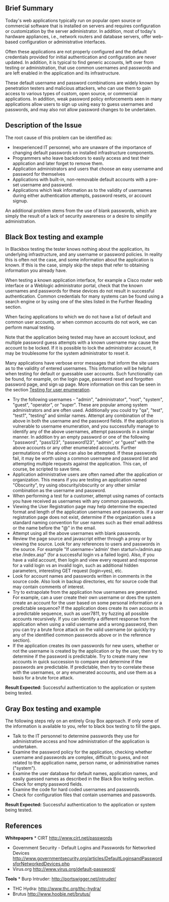 ## Brief Summary

Today's web applications typically run on popular open source or
commercial software that is installed on servers and requires
configuration or customization by the server administrator. In addition,
most of today's hardware appliances, i.e., network routers and database
servers, offer web-based configuration or administrative interfaces.

Often these applications are not properly configured and the default
credentials provided for initial authentication and configuration are
never updated. In addition, it is typical to find generic accounts, left
over from testing or administration, that use common usernames and
passwords and are left enabled in the application and its
infrastructure.

These default username and password combinations are widely known by
penetration testers and malicious attackers, who can use them to gain
access to various types of custom, open source, or commercial
applications.
In addition, weak password policy enforcements seen in many applications
allow users to sign up using easy to guess usernames and passwords, and
may also not allow password changes to be undertaken.

## Description of the Issue

The root cause of this problem can be identified as:

  - Inexperienced IT personnel, who are unaware of the importance of
    changing default passwords on installed infrastructure components.
  - Programmers who leave backdoors to easily access and test their
    application and later forget to remove them.
  - Application administrators and users that choose an easy username
    and password for themselves
  - Applications with built-in, non-removable default accounts with a
    pre-set username and password.
  - Applications which leak information as to the validity of usernames
    during either authentication attempts, password resets, or account
    signup.

An additional problem stems from the use of blank passwords, which are
simply the result of a lack of security awareness or a desire to
simplify administration.

## Black Box testing and example

In Blackbox testing the tester knows nothing about the application, its
underlying infrastructure, and any username or password policies. In
reality this is often not the case, and some information about the
application is known. If this is the case, simply skip the steps that
refer to obtaining information you already have.

When testing a known application interface, for example a Cisco router
web interface or a Weblogic administrator portal, check that the known
usernames and passwords for these devices do not result in successful
authentication. Common credentials for many systems can be found using a
search engine or by using one of the sites listed in the Further Reading
section.

When facing applications to which we do not have a list of default and
common user accounts, or when common accounts do not work, we can
perform manual testing.

Note that the application being tested may have an account lockout, and
multiple password guess attempts with a known username may cause the
account to be locked. If it is possible to lock the administrator
account, it may be troublesome for the system administrator to reset it.

Many applications have verbose error messages that inform the site users
as to the validity of entered usernames. This information will be
helpful when testing for default or guessable user accounts. Such
functionality can be found, for example, on the login page, password
reset and forgotten password page, and sign up page. More information on
this can be seen in the section [Testing for user
enumeration](Testing_for_user_enumeration_\(OWASP-AT-002\) "wikilink").

  - Try the following usernames - "admin", "administrator", "root",
    "system", "guest", "operator", or "super". These are popular among
    system administrators and are often used. Additionally you could try
    "qa", "test", "test1", "testing" and similar names. Attempt any
    combination of the above in both the username and the password
    fields. If the application is vulnerable to username enumeration,
    and you successfully manage to identify any of the above usernames,
    attempt passwords in a similar manner. In addition try an empty
    password or one of the following "password", "pass123",
    "password123", "admin", or "guest" with the above accounts or any
    other enumerated accounts. Further permutations of the above can
    also be attempted. If these passwords fail, it may be worth using a
    common username and password list and attempting multiple requests
    against the application. This can, of course, be scripted to save
    time.
  - Application administrative users are often named after the
    application or organization. This means if you are testing an
    application named "Obscurity", try using obscurity/obscurity or any
    other similar combination as the username and password.
  - When performing a test for a customer, attempt using names of
    contacts you have received as usernames with any common passwords.
  - Viewing the User Registration page may help determine the expected
    format and length of the application usernames and passwords. If a
    user registration page does not exist, determine if the organization
    uses a standard naming convention for user names such as their email
    address or the name before the "@" in the email.
  - Attempt using all the above usernames with blank passwords.
  - Review the page source and javascript either through a proxy or by
    viewing the source. Look for any references to users and passwords
    in the source. For example "If username='admin' then
    starturl=/admin.asp else /index.asp" (for a successful login vs a
    failed login). Also, if you have a valid account, then login and
    view every request and response for a valid login vs an invalid
    login, such as additional hidden parameters, interesting GET request
    (login=yes), etc.
  - Look for account names and passwords written in comments in the
    source code. Also look in backup directories, etc for source code
    that may contain comments of interest.
  - Try to extrapolate from the application how usernames are generated.
    For example, can a user create their own username or does the system
    create an account for the user based on some personal information or
    a predictable sequence? If the application does create its own
    accounts in a predictable sequence, such as user7811, try fuzzing
    all possible accounts recursively. If you can identify a different
    response from the application when using a valid username and a
    wrong password, then you can try a brute force attack on the valid
    username (or quickly try any of the identified common passwords
    above or in the reference section).
  - If the application creates its own passwords for new users, whether
    or not the username is created by the application or by the user,
    then try to determine if the password is predictable. Try to create
    many new accounts in quick succession to compare and determine if
    the passwords are predictable. If predictable, then try to correlate
    these with the usernames, or any enumerated accounts, and use them
    as a basis for a brute force attack.

**Result Expected:**
Successful authentication to the application or system being tested.

## Gray Box testing and example

The following steps rely on an entirely Gray Box approach. If only some
of the information is available to you, refer to black box testing to
fill the gaps.

  - Talk to the IT personnel to determine passwords they use for
    administrative access and how administration of the application is
    undertaken.
  - Examine the password policy for the application, checking whether
    username and passwords are complex, difficult to guess, and not
    related to the application name, person name, or administrative
    names ("system").
  - Examine the user database for default names, application names, and
    easily guessed names as described in the Black Box testing section.
    Check for empty password fields.
  - Examine the code for hard coded usernames and passwords.
  - Check for configuration files that contain usernames and
    passwords.

**Result Expected:**
Successful authentication to the application or system being tested.

## References

**Whitepapers**
\* CIRT <http://www.cirt.net/passwords>

  - Government Security - Default Logins and Passwords for Networked
    Devices
    <http://www.governmentsecurity.org/articles/DefaultLoginsandPasswordsforNetworkedDevices.php>
  - Virus.org <http://www.virus.org/default-password/>

**Tools**
\* Burp Intruder: <http://portswigger.net/intruder/>

  - THC Hydra: <http://www.thc.org/thc-hydra/>
  - Brutus <http://www.hoobie.net/brutus/>